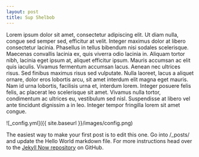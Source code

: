```yaml
---
layout: post
title: Sup Shelbob
---
```


Lorem ipsum dolor sit amet, consectetur adipiscing elit. Ut diam nulla, congue sed semper sed, efficitur at velit. Integer maximus dolor at libero consectetur lacinia. Phasellus in tellus bibendum nisi sodales scelerisque. Maecenas convallis lacinia ex, quis viverra odio lacinia in. Aliquam tortor nibh, lacinia eget ipsum at, aliquet efficitur ipsum. Mauris accumsan ac elit quis iaculis. Vivamus fermentum accumsan lacus. Aenean nec ultrices risus. Sed finibus maximus risus sed vulputate. Nulla laoreet, lacus a aliquet ornare, dolor eros lobortis arcu, sit amet interdum elit magna eget mauris. Nam id urna lobortis, facilisis urna et, interdum lorem. Integer posuere felis felis, ac placerat leo scelerisque sit amet. Vivamus nulla tortor, condimentum ac ultrices eu, vestibulum sed nisl. Suspendisse at libero vel ante tincidunt dignissim a in leo. Integer tempor fringilla lorem sit amet congue.


![_config.yml]({{ site.baseurl }}/images/config.png)

The easiest way to make your first post is to edit this one. Go into /_posts/ and update the Hello World markdown file. For more instructions head over to the [Jekyll Now repository](https://github.com/barryclark/jekyll-now) on GitHub.